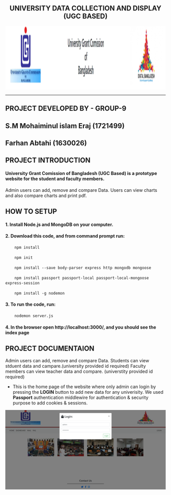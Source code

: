 <h2 style="text-align:center">
UNIVERSITY DATA COLLECTION AND DISPLAY (UGC BASED)
</h2>
<p align:center>
<img src="client/public/screenshot/0.png" height="200"/>
</p>

---

## **PROJECT DEVELOPED BY - GROUP-9**
## S.M Mohaiminul islam Eraj (1721499)
## Farhan Abtahi             (1630026)


## **PROJECT INTRODUCTION**
#### **University Grant Comission of Bangladesh (UGC Based)** is a prototype website for the student and faculty members. 
Admin users can add, remove and compare Data. Users can view charts and also compare charts and print pdf.

## **HOW TO SETUP**
#### 1. Install Node.js and MongoDB on your computer.

#### 2. Download this code, and from command prompt run:
        npm install

        npm init

        npm install --save body-parser express http mongodb mongoose

        npm install passport passport-local passport-local-mongoose express-session

        npm install -g nodemon

#### 3. To run the code, run:

        nodemon server.js

#### 4. In the browser open http://localhost:3000/, and you should see the index page


## **PROJECT DOCUMENTAION**
Admin users can add, remove and compare Data.
Students can view stduent data and campare.(university provided id required)
Faculty  members can view teacher data and compare. (universtity provided id required)

* This is the home page of the website where only admin can login by pressing the **LOGIN** button to add new data for any univerisity. We used **Passport** authentication middlewire for authentication & security purpose to add cookies & sessions.
<img src="client/public/screenshot/3.png">
